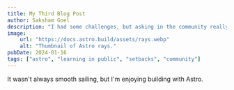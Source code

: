 ```yaml
---
title: My Third Blog Post
author: Saksham Goel
description: "I had some challenges, but asking in the community really helped!"
image:
    url: "https://docs.astro.build/assets/rays.webp"
    alt: "Thumbnail of Astro rays."
pubDate: 2024-01-16
tags: ["astro", "learning in public", "setbacks", "community"]
---
```

It wasn't always smooth sailing, but I'm enjoying building with Astro.